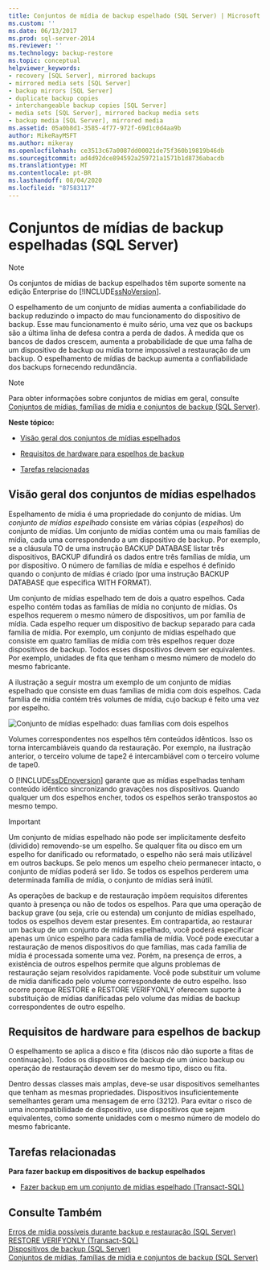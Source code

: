 ```yaml
---
title: Conjuntos de mídia de backup espelhado (SQL Server) | Microsoft Docs
ms.custom: ''
ms.date: 06/13/2017
ms.prod: sql-server-2014
ms.reviewer: ''
ms.technology: backup-restore
ms.topic: conceptual
helpviewer_keywords:
- recovery [SQL Server], mirrored backups
- mirrored media sets [SQL Server]
- backup mirrors [SQL Server]
- duplicate backup copies
- interchangeable backup copies [SQL Server]
- media sets [SQL Server], mirrored backup media sets
- backup media [SQL Server], mirrored media
ms.assetid: 05a0b8d1-3585-4f77-972f-69d1c0d4aa9b
author: MikeRayMSFT
ms.author: mikeray
ms.openlocfilehash: ce3513c67a0087dd00021de75f360b19819b46db
ms.sourcegitcommit: ad4d92dce894592a259721a1571b1d8736abacdb
ms.translationtype: MT
ms.contentlocale: pt-BR
ms.lasthandoff: 08/04/2020
ms.locfileid: "87583117"
---
```

# <a name="mirrored-backup-media-sets-sql-server"></a>Conjuntos de mídias de backup espelhadas (SQL Server)
    
> [!NOTE]  
>  Os conjuntos de mídias de backup espelhados têm suporte somente na edição Enterprise do [!INCLUDE[ssNoVersion](../../includes/ssnoversion-md.md)].  
  
 O espelhamento de um conjunto de mídias aumenta a confiabilidade do backup reduzindo o impacto do mau funcionamento do dispositivo de backup. Esse mau funcionamento é muito sério, uma vez que os backups são a última linha de defesa contra a perda de dados. À medida que os bancos de dados crescem, aumenta a probabilidade de que uma falha de um dispositivo de backup ou mídia torne impossível a restauração de um backup. O espelhamento de mídias de backup aumenta a confiabilidade dos backups fornecendo redundância.  
  
> [!NOTE]  
>  Para obter informações sobre conjuntos de mídias em geral, consulte [Conjuntos de mídias, famílias de mídia e conjuntos de backup &#40;SQL Server&#41;](media-sets-media-families-and-backup-sets-sql-server.md).  
  
 **Neste tópico:**  
  
-   [Visão geral dos conjuntos de mídias espelhados](#OverviewofMirroredMediaSets)  
  
-   [Requisitos de hardware para espelhos de backup](#HardwareReqs)  
  
-   [Tarefas relacionadas](#RelatedTasks)  
  
##  <a name="overview-of-mirrored-media-sets"></a><a name="OverviewofMirroredMediaSets"></a> Visão geral dos conjuntos de mídias espelhados  
 Espelhamento de mídia é uma propriedade do conjunto de mídias. Um *conjunto de mídias espelhado* consiste em várias cópias (*espelhos*) do conjunto de mídias. Um conjunto de mídias contém uma ou mais famílias de mídia, cada uma correspondendo a um dispositivo de backup. Por exemplo, se a cláusula TO de uma instrução BACKUP DATABASE listar três dispositivos, BACKUP difundirá os dados entre três famílias de mídia, um por dispositivo. O número de famílias de mídia e espelhos é definido quando o conjunto de mídias é criado (por uma instrução BACKUP DATABASE que especifica WITH FORMAT).  
  
 Um conjunto de mídias espelhado tem de dois a quatro espelhos. Cada espelho contém todas as famílias de mídia no conjunto de mídias. Os espelhos requerem o mesmo número de dispositivos, um por família de mídia. Cada espelho requer um dispositivo de backup separado para cada família de mídia. Por exemplo, um conjunto de mídias espelhado que consiste em quatro famílias de mídia com três espelhos requer doze dispositivos de backup. Todos esses dispositivos devem ser equivalentes. Por exemplo, unidades de fita que tenham o mesmo número de modelo do mesmo fabricante.  
  
 A ilustração a seguir mostra um exemplo de um conjunto de mídias espelhado que consiste em duas famílias de mídia com dois espelhos. Cada família de mídia contém três volumes de mídia, cujo backup é feito uma vez por espelho.  
  
 ![Conjunto de mídias espelhado: duas famílias com dois espelhos](../../database-engine/media/bnr-backup-media-mirror.gif "Conjunto de mídias espelhado: duas famílias com dois espelhos")  
  
 Volumes correspondentes nos espelhos têm conteúdos idênticos. Isso os torna intercambiáveis quando da restauração. Por exemplo, na ilustração anterior, o terceiro volume de tape2 é intercambiável com o terceiro volume de tape0.  
  
 O [!INCLUDE[ssDEnoversion](../../includes/ssdenoversion-md.md)] garante que as mídias espelhadas tenham conteúdo idêntico sincronizando gravações nos dispositivos. Quando qualquer um dos espelhos encher, todos os espelhos serão transpostos ao mesmo tempo.  
  
> [!IMPORTANT]  
>  Um conjunto de mídias espelhado não pode ser implicitamente desfeito (dividido) removendo-se um espelho. Se qualquer fita ou disco em um espelho for danificado ou reformatado, o espelho não será mais utilizável em outros backups. Se pelo menos um espelho cheio permanecer intacto, o conjunto de mídias poderá ser lido. Se todos os espelhos perderem uma determinada família de mídia, o conjunto de mídias será inútil.  
  
 As operações de backup e de restauração impõem requisitos diferentes quanto à presença ou não de todos os espelhos. Para que uma operação de backup grave (ou seja, crie ou estenda) um conjunto de mídias espelhado, todos os espelhos devem estar presentes. Em contrapartida, ao restaurar um backup de um conjunto de mídias espelhado, você poderá especificar apenas um único espelho para cada família de mídia. Você pode executar a restauração de menos dispositivos do que famílias, mas cada família de mídia é processada somente uma vez. Porém, na presença de erros, a existência de outros espelhos permite que alguns problemas de restauração sejam resolvidos rapidamente. Você pode substituir um volume de mídia danificado pelo volume correspondente de outro espelho. Isso ocorre porque RESTORE e RESTORE VERIFYONLY oferecem suporte à substituição de mídias danificadas pelo volume das mídias de backup correspondentes de outro espelho.  
  
##  <a name="hardware-requirements-for-backup-mirrors"></a><a name="HardwareReqs"></a> Requisitos de hardware para espelhos de backup  
 O espelhamento se aplica a disco e fita (discos não dão suporte a fitas de continuação). Todos os dispositivos de backup de um único backup ou operação de restauração devem ser do mesmo tipo, disco ou fita.  
  
 Dentro dessas classes mais amplas, deve-se usar dispositivos semelhantes que tenham as mesmas propriedades. Dispositivos insuficientemente semelhantes geram uma mensagem de erro (3212). Para evitar o risco de uma incompatibilidade de dispositivo, use dispositivos que sejam equivalentes, como somente unidades com o mesmo número de modelo do mesmo fabricante.  
  
##  <a name="related-tasks"></a><a name="RelatedTasks"></a> Tarefas relacionadas  
 **Para fazer backup em dispositivos de backup espelhados**  
  
-   [Fazer backup em um conjunto de mídias espelhado &#40;Transact-SQL&#41;](back-up-to-a-mirrored-media-set-transact-sql.md)  
  
## <a name="see-also"></a>Consulte Também  
 [Erros de mídia possíveis durante backup e restauração &#40;SQL Server&#41;](possible-media-errors-during-backup-and-restore-sql-server.md)   
 [RESTORE VERIFYONLY &#40;Transact-SQL&#41;](/sql/t-sql/statements/restore-statements-verifyonly-transact-sql)   
 [Dispositivos de backup &#40;SQL Server&#41;](backup-devices-sql-server.md)   
 [Conjuntos de mídias, famílias de mídia e conjuntos de backup &#40;SQL Server&#41;](media-sets-media-families-and-backup-sets-sql-server.md)  
  
  

